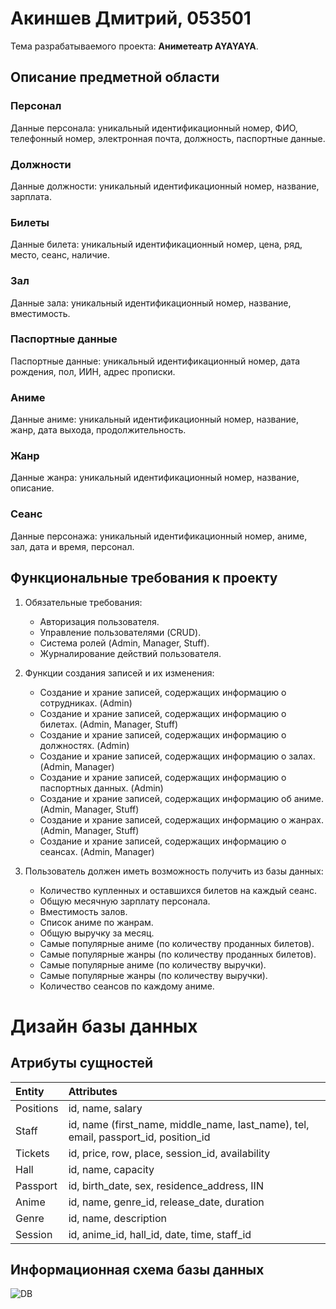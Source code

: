 # Акиншев Дмитрий, 053501

Тема разрабатываемого проекта: **Аниметеатр AYAYAYA**.

## Описание предметной области

### Персонал
Данные персонала: уникальный идентификационный номер, ФИО, телефонный номер, электронная почта, должность, паспортные данные.

### Должности
Данные должности: уникальный идентификационный номер, название, зарплата.

### Билеты
Данные билета: уникальный идентификационный номер, цена, ряд, место, сеанс, наличие.

### Зал
Данные зала: уникальный идентификационный номер, название, вместимость. 

### Паспортные данные
Паспортные данные: уникальный идентификационный номер, дата рождения, пол, ИИН, адрес прописки.

### Аниме
Данные аниме: уникальный идентификационный номер, название, жанр, дата выхода, продолжительность.

### Жанр
Данные жанра: уникальный идентификационный номер, название, описание.

### Сеанс
Данные персонажа: уникальный идентификационный номер, аниме, зал, дата и время, персонал.

## Функциональные требования к проекту

1. Обязательные требования:
    - Авторизация пользователя.
    - Управление пользователями (CRUD).
    - Система ролей (Admin, Manager, Stuff).
    - Журналирование действий пользователя.
  
2. Функции создания записей и их изменения:
    - Создание и храние записей, содержащих информацию о сотрудниках. (Admin)
    - Создание и храние записей, содержащих информацию о билетах. (Admin, Manager, Stuff)
    - Создание и храние записей, содержащих информацию о должностях. (Admin)
    - Создание и храние записей, содержащих информацию о залах. (Admin, Manager)
    - Создание и храние записей, содержащих информацию о паспортных данных. (Admin)
    - Создание и храние записей, содержащих информацию об аниме. (Admin, Manager, Stuff)
    - Создание и храние записей, содержащих информацию о жанрах. (Admin, Manager, Stuff)
    - Создание и храние записей, содержащих информацию о сеансах. (Admin, Manager)

3. Пользователь должен иметь возможность получить из базы данных:
    - Количество купленных и оставшихся билетов на каждый сеанс.
    - Общую месячную зарплату персонала.
    - Вместимость залов.
    - Список аниме по жанрам.
    - Общую выручку за месяц.
    - Самые популярные аниме (по количеству проданных билетов).
    - Самые популярные жанры (по количеству проданных билетов).
    - Самые популярные аниме (по количеству выручки).
    - Самые популярные жанры (по количеству выручки).
    - Количество сеансов по каждому аниме.

# Дизайн базы данных

## Атрибуты сущностей

| Entity  | Attributes  |
|:------------- |:--------------- |
| Positions        | id, name, salary |
| Staff         | id, name (first_name, middle_name, last_name), tel, email, passport_id, position_id|
| Tickets       | id, price, row, place, session_id, availability|
| Hall   | id, name, capacity|
| Passport     | id, birth_date, sex, residence_address, IIN        |
| Anime | id, name, genre_id, release_date, duration        |
| Genre          | id, name, description     |
| Session        | id, anime_id, hall_id, date, time, staff_id       |

## Информационная схема базы данных 

![DB](https://user-images.githubusercontent.com/73168415/199344985-f8135463-b5fc-441c-abfc-67ae51d644f3.jpeg)


